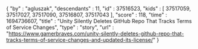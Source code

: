 {
  "by" : "agluszak",
  "descendants" : 11,
  "id" : 37516523,
  "kids" : [ 37517059, 37517027, 37517090, 37516807, 37517043 ],
  "score" : 118,
  "time" : 1694736607,
  "title" : "Unity Silently Deletes GitHub Repo That Tracks Terms of Service Changes",
  "type" : "story",
  "url" : "https://www.gamerbraves.com/unity-silently-deletes-github-repo-that-tracks-terms-of-service-changes-and-updated-its-license/"
}
